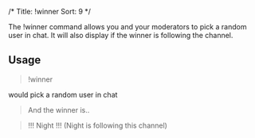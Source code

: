 /*
Title: !winner
Sort: 9
*/

The !winner command allows you and your moderators to pick a random user in chat. It will also display if the winner is following the channel.

## Usage

> !winner

would pick a random user in chat 

> And the winner is..

> !!! Night !!! (Night is following this channel)